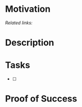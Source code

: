 # Motivation
<!-- Why are we developing this new code. Is the refactor needed, is the feature getting more data... -->

_Related links:_

# Description
<!-- How are we approaching to solve the problem or deploy the new code -->
<!-- What new structures will be added or what major changes will be applied -->

# Tasks
<!-- Checklist of tasks to do -->
- [ ] 

# Proof of Success
<!-- Here we may add any logs proving that we achieved what we expected or even diagrams that might be useful to understand the code -->